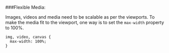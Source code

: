 ###Flexible Media:
<p>Images, videos and media need to be scalable as per the viewports.
To make the media fit to the viewport, one way is to set the <code>max-width</code>
property to 100%.</p>

<pre><code>img, video, canvas {
  max-width: 100%;
}
</code></pre>


